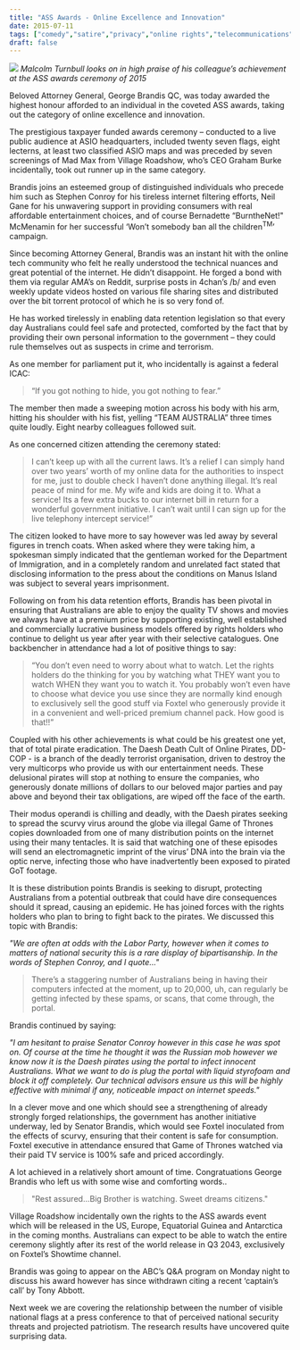 ```yaml
---
title: "ASS Awards - Online Excellence and Innovation"
date: 2015-07-11
tags: ["comedy","satire","privacy","online rights","telecommunications"]
draft: false
---
```


![](/img/brandis-ass-awards.jpg#articleimg)
*Malcolm Turnbull looks on in high praise of his colleague’s achievement at the ASS awards ceremony of 2015*

Beloved Attorney General, George Brandis QC, was today awarded the highest honour afforded to an individual in the coveted ASS awards, taking out the category of online excellence and innovation.

The prestigious taxpayer funded awards ceremony – conducted to a live public audience at ASIO headquarters, included twenty seven flags, eight lecterns, at least two classified ASIO maps and was preceded by seven screenings of Mad Max from Village Roadshow, who’s CEO Graham Burke incidentally, took out runner up in the same category.

Brandis joins an esteemed group of distinguished individuals who precede him such as Stephen Conroy for his tireless internet filtering efforts, Neil Gane for his unwavering support in providing consumers with real affordable entertainment choices, and of course Bernadette “BurntheNet!" McMenamin for her successful ‘Won’t somebody ban all the children<sup>TM</sup>’ campaign.

Since becoming Attorney General, Brandis was an instant hit with the online tech community who felt he really understood the technical nuances and great potential of the internet. He didn’t disappoint. He forged a bond with them via regular AMA’s on Reddit, surprise posts in 4chan’s /b/ and even weekly update videos hosted on various file sharing sites and distributed over the bit torrent protocol of which he is so very fond of.

He has worked tirelessly in enabling data retention legislation so that every day Australians could feel safe and protected, comforted by the fact that by providing their own personal information to the government – they could rule themselves out as suspects in crime and terrorism.

As one member for parliament put it, who incidentally is against a federal ICAC:

>“If you got nothing to hide, you got nothing to fear.”

The member then made a sweeping motion across his body with his arm, hitting his shoulder with his fist, yelling “TEAM AUSTRALIA” three times quite loudly. Eight nearby colleagues followed suit.

As one concerned citizen attending the ceremony stated:

>I can’t keep up with all the current laws. It’s a relief I can simply hand over two years’ worth of my online data for the authorities to inspect for me, just to double check I haven’t done anything illegal. It’s real peace of mind for me. My wife and kids are doing it to. What a service! Its a few extra bucks to our internet bill in return for a wonderful government initiative. I can’t wait until I can sign up for the live telephony intercept service!”

The citizen looked to have more to say however was led away by several figures in trench coats. When asked where they were taking him, a spokesman simply indicated that the gentleman worked for the Department of Immigration, and in a completely random and unrelated fact stated that disclosing information to the press about the conditions on Manus Island was subject to several years imprisonment.

Following on from his data retention efforts, Brandis has been pivotal in ensuring that Australians are able to enjoy the quality TV shows and movies we always have at a premium price by supporting existing, well established and commercially lucrative business models offered by rights holders who continue to delight us year after year with their selective catalogues. One backbencher in attendance had a lot of positive things to say:

>“You don’t even need to worry about what to watch. Let the rights holders do the thinking for you by watching what THEY want you to watch WHEN they want you to watch it. You probably won’t even have to choose what device you use since they are normally kind enough to exclusively sell the good stuff via Foxtel who generously provide it in a convenient and well-priced premium channel pack. How good is that!!”

Coupled with his other achievements is what could be his greatest one yet, that of total pirate eradication. The Daesh Death Cult of Online Pirates, DD-COP - is a branch of the deadly terrorist organisation, driven to destroy the very multicorps who provide us with our entertainment needs. These delusional pirates will stop at nothing to ensure the companies, who generously donate millions of dollars to our beloved major parties and pay above and beyond their tax obligations, are wiped off the face of the earth.

Their modus operandi is chilling and deadly, with the Daesh pirates seeking to spread the scurvy virus around the globe via illegal Game of Thrones copies downloaded from one of many distribution points on the internet using their many tentacles. It is said that watching one of these episodes will send an electromagnetic imprint of the virus’ DNA into the brain via the optic nerve, infecting those who have inadvertently been exposed to pirated GoT footage.

It is these distribution points Brandis is seeking to disrupt, protecting Australians from a potential outbreak that could have dire consequences should it spread, causing an epidemic. He has joined forces with the rights holders who plan to bring to fight back to the pirates. We discussed this topic with Brandis:

*"We are often at odds with the Labor Party, however when it comes to matters of national security this is a rare display of bipartisanship. In the words of Stephen Conroy, and I quote..."*

>There’s a staggering number of Australians being in having their computers infected at the moment, up to 20,000, uh, can regularly be getting infected by these spams, or scans, that come through, the portal.

Brandis continued by saying:

*"I am hesitant to praise Senator Conroy however in this case he was spot on. Of course at the time he thought it was the Russian mob however we know now it is the Daesh pirates using the portal to infect innocent Australians. What we want to do is plug the portal with liquid styrofoam and block it off completely. Our technical advisors ensure us this will be highly effective with minimal if any, noticeable impact on internet speeds."*

In a clever move and one which should see a strengthening of already strongly forged relationships, the government has another initiative underway, led by Senator Brandis, which would see Foxtel inoculated from the effects of scurvy, ensuring that their content is safe for consumption. Foxtel executive in attendance ensured that Game of Thrones watched via their paid TV service is 100% safe and priced accordingly.

A lot achieved in a relatively short amount of time. Congratuations George Brandis who left us with some wise and comforting words..

>"Rest assured...Big Brother is watching. Sweet dreams citizens."

Village Roadshow incidentally own the rights to the ASS awards event which will be released in the US, Europe, Equatorial Guinea and Antarctica in the coming months. Australians can expect to be able to watch the entire ceremony slightly after its rest of the world release in Q3 2043, exclusively on Foxtel’s Showtime channel.

Brandis was going to appear on the ABC’s Q&A program on Monday night to discuss his award however has since withdrawn citing a recent ‘captain’s call’ by Tony Abbott.

Next week we are covering the relationship between the number of visible national flags at a press conference to that of perceived national security threats and projected patriotism. The research results have uncovered quite surprising data.
